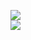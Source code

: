 [![](https://img.shields.io/badge/Made%20With-Github%20Spray-lightgrey.svg?style=for-the-badge&logo=github)](https://github.com/Annihil/github-spray#29241)  
[![](https://i.imgur.com/2DrTn0Z.gif)](https://github.com/Annihil/github-spray)